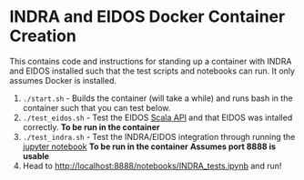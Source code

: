 # INDRA and EIDOS Docker Container Creation
This contains code and instructions for standing up a container with INDRA and EIDOS installed such that the test scripts and notebooks can run.  It only assumes Docker is installed.


1. `./start.sh` - Builds the container (will take a while) and runs bash in the container such that you can test below.
2. `./test_eidos.sh` - Test the EIDOS [Scala API](https://github.com/WorldModelers/Integration/blob/master/Reports/Eidos-Setup-Report.md#scala-api) and that EIDOS was intalled correctly. **To be run in the container**
3. `./test_indra.sh` - Test the INDRA/EIDOS integration through running the [jupyter notebook](https://github.com/WorldModelers/Integration/blob/master/Notebooks/INDRA_tests.ipynb) **To be run in the container** **Assumes port 8888 is usable**
4.  Head to [http://localhost:8888/notebooks/INDRA_tests.ipynb](http://localhost:8888/notebooks/INDRA_tests.ipynb) and run!